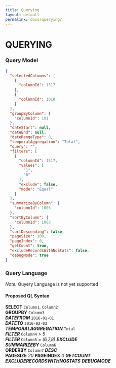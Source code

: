 ```yaml
---
title: Querying
layout: default 
permalink: docs/querying/
---
```


QUERYING
====


### Query Model
```json
{
  "selectedColumns": [
    {
      "columnId": 1517
    },
    {
      "columnId": 1010
    }
  ],
  "groupByColumn": {
    "columnId": 101
  },
  "dateStart": null,
  "dateEnd": null,
  "dateRangeType": 0,
  "temporalAggregation": "Total",
  "query": "",
  "filters": [
    {
      "columnId": 1517,
      "values": [
        "1",
        "6"
      ],
      "exclude": false,
      "mode": "Equal"
    }
  ],
  "summarizeByColumn": {
    "columnId": 1003
  },
  "sortByColumn": {
    "columnId": 1003
  },
  "sortDescending": false,
  "pageSize": 100,
  "pageIndex": 0,
  "getCount": true,
  "excludeRecordsWithNoStats": false,
  "debugMode": true
}
```



### Query Language

*Note:* Quyery Language is not yet supported   

#### Proposed QL Syntax
>
**SELECT** `Column1`, `Column2`  
**GROUPBY** `Column3`  
**_DATEFROM_** `2016-01-01`  
**_DATETO_** `2016-02-03`  
**_TEMPORALAGGREGATION_** `Total`  
**_FILTER_** `Column4` *> 5*  
**_FILTER_** `Column5` *= (6,7,8)*  **_EXCLUDE_**  
**_SUMMARIZEBY_** `Column6`  
**ORDERBY** `Column7` **_DESC_**  
**PAGESIZE** *20* **PAGEINDEX** *0* **_GETCOUNT_** **_EXCLUDERECORDSWITHNOSTATS_** **_DEBUGMODE_**

